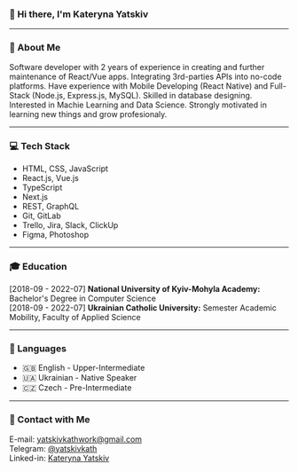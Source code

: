 ### 👋 Hi there, I'm Kateryna Yatskiv 
-------------------------------------------------------------------
### :woman: About Me
<p> Software developer with 2 years of experience in creating and further maintenance of React/Vue apps. Integrating 3rd-parties APIs into no-code platforms. Have experience with Mobile Developing (React Native) and Full-Stack (Node.js, Express.js, MySQL). Skilled in database designing. Interested in Machie Learning and Data Science. Strongly motivated in learning new things and grow profesionaly.</p>

---------------------------------------------------------------------
### :computer: Tech Stack
* HTML, CSS, JavaScript
* React.js, Vue.js
* TypeScript
* Next.js
* REST, GraphQL
* Git, GitLab
* Trello, Jira, Slack, ClickUp
* Figma, Photoshop
-------------------------------------------------------------------------
### :mortar_board: Education
[2018-09 - 2022-07] <b>National University of Kyiv-Mohyla Academy:</b> Bachelor's Degree in Computer Science
<br>
[2018-09 - 2022-07] <b>Ukrainian Catholic University:</b> Semester Academic Mobility, Faculty of Applied Science

----------------------------------------------------------------------------------------

### :book: Languages
* 🇬🇧 English - Upper-Intermediate
* 🇺🇦 Ukrainian - Native Speaker
* 🇨🇿 Czech - Pre-Intermediate

----------------------------------------
### 🤝 Contact with Me
E-mail: yatskivkathwork@gmail.com
<br>
Telegram: [@yatskivkath](https://t.me/yatskivkath)
<br>
Linked-in: [Kateryna Yatskiv](https://www.linkedin.com/in/katherine-yatskiv-a1455617b/)

<!--
**yatskivkath/yatskivkath** is a ✨ _special_ ✨ repository because its `README.md` (this file) appears on your GitHub profile.

Here are some ideas to get you started:

- 🔭 I’m currently working on ...
- 🌱 I’m currently learning ...
- 👯 I’m looking to collaborate on ...
- 🤔 I’m looking for help with ...
- 💬 Ask me about ...
- 📫 How to reach me: ...
- 😄 Pronouns: ...
- ⚡ Fun fact: ...
-->
